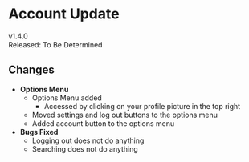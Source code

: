 # Account Update

v1.4.0  
Released: To Be Determined

## Changes

- **Options Menu**
  - Options Menu added
    - Accessed by clicking on your profile picture in the top right
  - Moved settings and log out buttons to the options menu
  - Added account button to the options menu
- **Bugs Fixed**
  - Logging out does not do anything
  - Searching does not do anything
